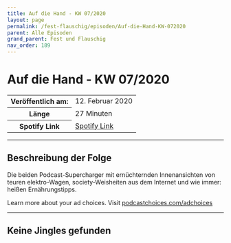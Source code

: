 ```yaml
---
title: Auf die Hand - KW 07/2020
layout: page
permalink: /fest-flauschig/episoden/Auf-die-Hand-KW-072020
parent: Alle Episoden
grand_parent: Fest und Flauschig
nav_order: 189
---
```


# Auf die Hand - KW 07/2020
<table class="resp-table dcf-table dcf-table-responsive dcf-table-bordered dcf-table-striped dcf-w-100%">
                    <tbody>
                        <tr>
                            <th scope="row">Veröffentlich am:</th>
                            <td data-label="Veröffentlich am:">12. Februar 2020</td>
                        </tr>
                        <tr>
                            <th scope="row">Länge </th>
                            <td data-label="Länge ">27 Minuten</td>
                        </tr><tr>
                                <th scope="row">Spotify Link</th>
                                <td data-label="Spotify Link"><a href="https://open.spotify.com/episode/4hYi7Qtmf8AUf6rz0GfhLS">Spotify Link</a></td>
                            </tr></tbody>
                </table>

***

## Beschreibung der Folge

<div>
Die beiden Podcast-Supercharger mit ernüchternden Innenansichten von teuren elektro-Wagen, society-Weisheiten aus dem Internet und wie immer: heißen Ernährungstipps.<p> </p><p>Learn more about your ad choices. Visit <a href="https://podcastchoices.com/adchoices">podcastchoices.com/adchoices</a></p>  
</div>

***

## Keine Jingles gefunden